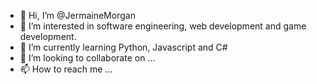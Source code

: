 - 👋 Hi, I’m @JermaineMorgan
- 👀 I’m interested in software engineering, web development and game development.
- 🌱 I’m currently learning Python, Javascript and C#
- 💞️ I’m looking to collaborate on ...
- 📫 How to reach me ...

<!---
JermaineMorgan/JermaineMorgan is a ✨ special ✨ repository because its `README.md` (this file) appears on your GitHub profile.
You can click the Preview link to take a look at your changes.
--->
